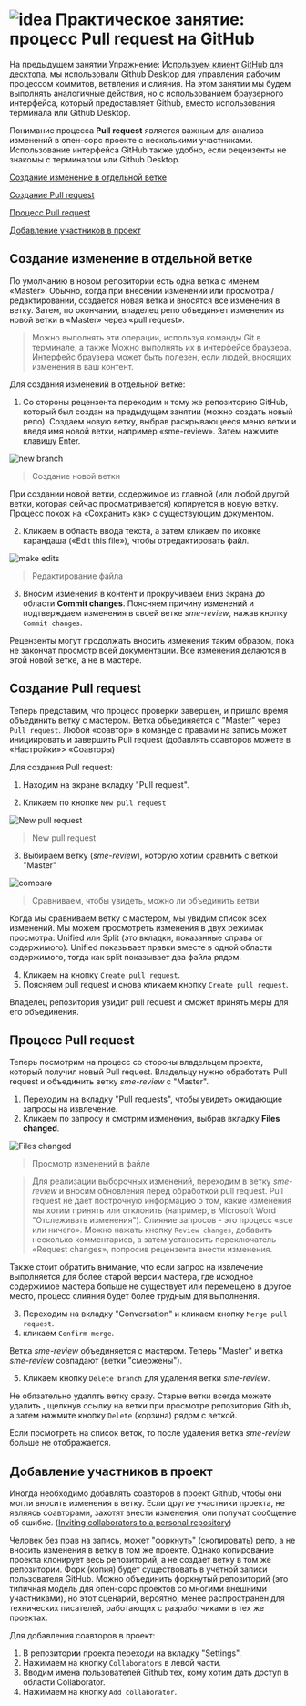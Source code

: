 # ![idea](https://github.com/Starkovden/Documenting_APIs/blob/master/1.%20Introduction%20to%20REST%20APIs/pics/1.jpg?raw=true) Практическое занятие: процесс Pull request на GitHub

На предыдущем занятии Упражнение: [Используем клиент GitHub для десктопа](https://github.com/Starkovden/Documenting_APIs/blob/master/7.%20Publishing%20your%20API%20documentation/7.8.%20Activity%20Use%20the%20GitHub%20Desktop%20client.md), мы использовали Github Desktop для управления рабочим процессом коммитов, ветвления и слияния. На этом занятии мы будем выполнять аналогичные действия, но с использованием браузерного интерфейса, который предоставляет Github, вместо использования терминала или Github Desktop.

Понимание процесса **Pull request** является важным для анализа изменений в опен-сорс проекте с несколькими участниками. Использование интерфейса GitHub также удобно, если рецензенты не знакомы с терминалом или Github Desktop.

[Создание изменение в отдельной ветке](#edits)

[Создание Pull request](#createPullRequest)

[Процесс Pull request](#processPullRequest)

[Добавление участников в проект](#addCollaborator)

<a name="edits"></a>
## Создание изменение в отдельной ветке

По умолчанию в новом репозитории есть одна ветка с именем «Master». Обычно, когда при внесении изменений или просмотра / редактировании, создается новая ветка и вносятся все изменения в ветку. Затем, по окончании, владелец репо объединяет изменения из новой ветки в «Master» через «pull request».

> Можно выполнять эти операции, используя команды Git в терминале, а также Можно выполнять их в интерфейсе браузера. Интерфейс браузера может быть полезен, если людей, вносящих изменения в ваш контент.

Для создания изменений в отдельной ветке:

1. Со стороны рецензента переходим к тому же репозиторию GitHub, который был создан на предыдущем занятии (можно создать новый репо). Создаем новую ветку, выбрав раскрывающееся меню ветки и введя имя новой ветки, например «sme-review». Затем нажмите клавишу Enter.

![new branch](https://github.com/Starkovden/Documenting_APIs/blob/master/7.%20Publishing%20your%20API%20documentation/pics/10.png?raw=true)

> Создание новой ветки

При создании новой ветки, содержимое из главной (или любой другой ветки, которая сейчас просматривается) копируется в новую ветку. Процесс похож на «Сохранить как» с существующим документом.

2. Кликаем в область ввода текста, а затем кликаем по иконке карандаша («Edit this file»), чтобы отредактировать файл.

![make edits](https://github.com/Starkovden/Documenting_APIs/blob/master/7.%20Publishing%20your%20API%20documentation/pics/12.png?raw=true)

> Редактирование файла

3. Вносим изменения в контент и прокручиваем вниз экрана до области **Commit changes**. Поясняем причину изменений и подтверждаем изменения в своей ветке *sme-review*, нажав кнопку `Commit changes`.

Рецензенты могут продолжать вносить изменения таким образом, пока не закончат просмотр всей документации. Все изменения делаются в этой новой ветке, а не в мастере.

<a name="createPullRequest"></a>
## Создание Pull request

Теперь представим, что процесс проверки завершен, и пришло время объединить ветку с мастером. Ветка объединяется с "Master" через `Pull request`. Любой «соавтор» в команде с правами на запись может инициировать и завершить Pull request (добавлять соавторов можете в «Настройки»> «Соавторы)

Для создания Pull request:

1. Находим на экране вкладку "Pull request".

2. Кликаем по кнопке `New pull request`

![New pull request](https://github.com/Starkovden/Documenting_APIs/blob/master/7.%20Publishing%20your%20API%20documentation/pics/13.png?raw=true)

> New pull request

3. Выбираем ветку (*sme-review*), которую хотим сравнить с веткой "Master"

![compare](https://github.com/Starkovden/Documenting_APIs/blob/master/7.%20Publishing%20your%20API%20documentation/pics/14.png?raw=true)

> Сравниваем, чтобы увидеть, можно ли объединить ветви

Когда мы сравниваем ветку с мастером, мы увидим список всех изменений. Мы можем просмотреть изменения в двух режимах просмотра: Unified или Split (это вкладки, показанные справа от содержимого). Unified показывает правки вместе в одной области содержимого, тогда как split показывает два файла рядом.

4. Кликаем на кнопку `Create pull request`.
5. Поясняем pull request и снова кликаем кнопку `Create pull request`.

Владелец репозитория увидит pull request и сможет принять меры для его объединения.

<a name="processPullRequest"></a>
## Процесс Pull request

Теперь посмотрим на процесс со стороны владельцем проекта, который получил новый Pull request. Владельцу нужно обработать Pull request и объединить ветку *sme-review* с "Master".

1. Переходим на вкладку "Pull requests", чтобы увидеть ожидающие запросы на извлечение.
2. Кликаем по запросу и смотрим изменения, выбрав вкладку **Files changed**.

![Files changed](https://github.com/Starkovden/Documenting_APIs/blob/master/7.%20Publishing%20your%20API%20documentation/pics/15.png?raw=true)

> Просмотр изменений в файле

> Для реализации выборочных изменений, переходим в ветку *sme-review* и вносим обновления перед обработкой pull request. Pull request не дает построчную информацию о том, какие изменения мы хотим принять или отклонить (например, в Microsoft Word "Отслеживать изменения"). Слияние запросов - это процесс «все или ничего». Можно нажать кнопку `Review changes`, добавить несколько комментариев, а затем установить переключатель «Request changes», попросив рецензента внести изменения.

Также стоит обратить внимание, что если запрос на извлечение выполняется для более старой версии мастера, где исходное содержимое мастера больше не существует или перемещено в другое место, процесс слияния будет более трудным для выполнения.

3. Переходим на вкладку "Conversation" и кликаем кнопку `Merge pull request`.
4. кликаем `Confirm merge`.

Ветка *sme-review* объединяется с мастером. Теперь "Master" и ветка *sme-review* совпадают (ветки "смержены").

5. Кликаем кнопку `Delete branch` для удаления ветки *sme-review*.

Не обязательно удалять ветку сразу. Старые ветки всегда можете удалить , щелкнув ссылку на ветки при просмотре репозитория Github, а затем нажмите кнопку `Delete` (корзина) рядом с веткой.

Если посмотреть на список веток, то после удаления ветка *sme-review* больше не отображается.

<a name="addCollaborator"></a>
## Добавление участников в проект

Иногда необходимо добавлять соавторов в проект Github, чтобы они могли вносить изменения в ветку. Если другие участники проекта, не являясь соавторами, захотят внести изменения, они получат сообщение об ошибке. ([Inviting collaborators to a personal repository](https://help.github.com/articles/inviting-collaborators-to-a-personal-repository/))

Человек без прав на запись, может ["форкнуть" (скопировать) репо](https://help.github.com/articles/fork-a-repo/), а не вносить изменения в ветку в том же проекте. Однако копирование проекта клонирует весь репозиторий, а не создает ветку в том же репозитории. Форк (копия) будет существовать в учетной записи пользователя GitHub. Можно объединить форкнутый репозиторий (это типичная модель для опен-сорс проектов со многими внешними участниками), но этот сценарий, вероятно, менее распространен для технических писателей, работающих с разработчиками в тех же проектах.

Для добавления соавторов в проект:

1. В репозитории проекта переходи на вкладку "Settings".
2. Нажимаем на кнопку `Collaborators` в левой части.
3. Вводим имена пользователей Github тех, кому хотим дать доступ в области Collaborator.
4. Нажимаем на кнопку `Add collaborator`.
